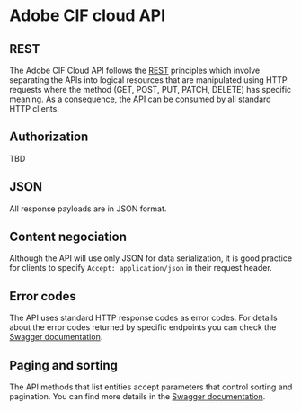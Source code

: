 # Adobe CIF cloud API

## REST

The Adobe CIF Cloud API follows the [REST](https://en.wikipedia.org/wiki/Representational_state_transfer) principles which involve separating the APIs into logical resources that are manipulated using HTTP requests where the method (GET, POST, PUT, PATCH, DELETE) has specific meaning. As a consequence, the API can be consumed by all standard HTTP clients.

## Authorization

TBD

## JSON

All response payloads are in JSON format.

## Content negociation

Although the API will use only JSON for data serialization, it is good practice for clients to specify `Accept: application/json` in their request header.

## Error codes

The API uses standard HTTP response codes as error codes. For details about the error codes returned by specific endpoints you can check the [Swagger documentation](http://opensource.adobe.com/commerce-cif-api/).

## Paging and sorting

The API methods that list entities accept parameters that control sorting and pagination. You can find more details in the [Swagger documentation](http://opensource.adobe.com/commerce-cif-api/).
